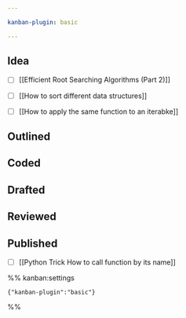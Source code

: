 ```yaml
---

kanban-plugin: basic

---
```


## Idea

- [ ] [[Efficient Root Searching Algorithms (Part 2)]]
- [ ] [[How to sort different data structures]]
- [ ] [[How to apply the same function to an iterabke]]


## Outlined



## Coded



## Drafted



## Reviewed



## Published

- [ ] [[Python Trick How to call function by its name]]




%% kanban:settings
```
{"kanban-plugin":"basic"}
```
%%
